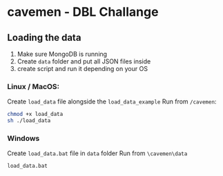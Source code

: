 # cavemen - DBL Challange
## Loading the data
1. Make sure MongoDB is running
2. Create `data` folder and put all JSON files inside
3. create script and run it depending on your OS

### Linux / MacOS:
Create `load_data` file alongside the `load_data_example`
Run from `/cavemen`: 
```sh
chmod +x load_data
sh ./load_data
```

### Windows
Create `load_data.bat` file in `data` folder
Run from `\cavemen\data`
```sh
load_data.bat
```